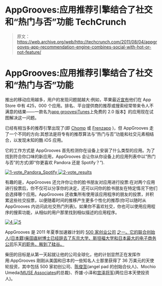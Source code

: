 # AppGrooves:应用推荐引擎结合了社交和“热门与否”功能 TechCrunch

> 原文：<https://web.archive.org/web/http://techcrunch.com/2011/08/04/appgrooves-app-recommendation-engine-combines-social-with-hot-or-not-feature/>

# AppGrooves:应用推荐引擎结合了社交和“热门与否”功能

推出的移动应用越多，用户的发现问题就越大:例如，苹果最近[宣布](https://web.archive.org/web/20230204183149/https://techcrunch.com/2011/07/07/apples-app-store-crosses-15b-app-downloads-adds-1b-downloads-in-past-month/)他们在 App Store 中有 425，000 个应用。排名、平台提供商的推荐或搜索经常带来令人不满意的结果——一款名为[app grooves](https://web.archive.org/web/20230204183149/http://appgrooves.com/)[iTunes](https://web.archive.org/web/20230204183149/http://itunes.apple.com/us/app/id423085882?mt=8)上免费的 2.0 版本】的应用现在试图解决这一问题。

已经有相当多的推荐引擎出现了(即 [Chomp](https://web.archive.org/web/20230204183149/http://chomp.com/) 或 [Frenzapp](https://web.archive.org/web/20230204183149/http://www.frenzapp.com/) )，但 AppGrooves 走了一个不同的方向:其想法是将专有的推荐算法与“热门与否”功能和社交元素相结合，以发现未知的酷 iOS 应用。

它的工作方式是 AppGrooves 首先检测你在设备上安装了什么类型的应用。为了找到符合你口味的新应用，AppGrooves 会让你从你设备上的应用列表中以“热门与否”的方式(即“你更喜欢 Pandora 还是 Spotify？”).

[![](img/8978b1aec0b26336999bebdcf91a0ca4.png "1-vote_Pandora_Spotify") ](https://web.archive.org/web/20230204183149/https://techcrunch.com/wp-content/uploads/2011/08/1-vote_pandora_spotify.png) [ ![](img/536842560cb6723867635ae2587f6368.png "2-vote_results")](https://web.archive.org/web/20230204183149/https://techcrunch.com/wp-content/uploads/2011/08/2-vote_results.png)

有趣的是，AppGrooves 还允许你让你的脸书朋友对应用进行投票:在对两个应用进行投票后，你不仅可以分享你的决定，还可以问你的脸书朋友在特定情况下他们会选择哪个应用。AppGrooves 还收集所有使用该应用程序的朋友的投票，并积累这些社交投票，以便随着时间的推移产生更多个性化的推荐(你可以随时从 AppGrooves 内访问此社交热门列表)。如果你不喜欢社交，你也可以使用应用程序的搜索功能，从相似的用户那里找到相似描述的应用程序。

[![](img/5ff523ef49bb9ab946d2a29ca2e6cf6f.png "4") ](https://web.archive.org/web/20230204183149/https://techcrunch.com/wp-content/uploads/2011/08/4.png) [ ![](img/1b660b928329499023329a9d6a51b02b.png "5")](https://web.archive.org/web/20230204183149/https://techcrunch.com/wp-content/uploads/2011/08/5.png)

AppGrooves 是 2011 年夏季加速器计划的 [500 家创业公司](https://web.archive.org/web/20230204183149/http://www.500startups.com/) [之一。它的联合创始人(日本籍)柴田直树博士已经辞去了东京大学、斯坦福大学和日本最大的电子商务公司](https://web.archive.org/web/20230204183149/https://techcrunch.com/2011/06/09/500-startups-unveils-its-2nd-batch-from-foodspotting-for-fashion-to-iron-chef-in-your-livingroom/)乐天[的职务，搬到了硅谷。](https://web.archive.org/web/20230204183149/http://global.rakuten.com/en/)

柴田的目标是从第一天起就让他的公司全球化，他的计划显然正在发挥作用:AppGrooves 刚刚从美国和日本的一些知名人士那里获得了 36 万美元的天使轮投资，其中包括 500 家初创公司、[陈俊澎](https://web.archive.org/web/20230204183149/http://www.crunchbase.com/person/richard-chen-3)(angel pad 的创始合伙人)、Mochio Umeda([MUSE Associates](https://web.archive.org/web/20230204183149/http://www.museassoc.com/en/)的总裁)、乔雄·小泽和[宫泽将军](https://web.archive.org/web/20230204183149/http://www.crunchbase.com/person/gen-miyazawa)(两位日本天使投资人)。